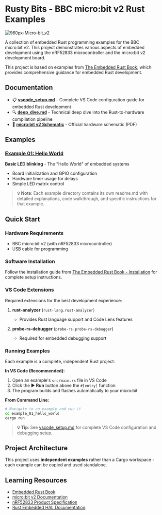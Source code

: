 # Rusty Bits - BBC micro:bit v2 Rust Examples

![960px-Micro-bit_v2](https://github.com/user-attachments/assets/ce0fe5b0-dc15-4ad8-a31c-e2cbbe288afc)

A collection of embedded Rust programming examples for the BBC micro:bit v2. This project demonstrates various aspects of embedded development using the nRF52833 microcontroller and the micro:bit v2 development board.

This project is based on examples from [The Embedded Rust Book](https://docs.rust-embedded.org/book/), which provides comprehensive guidance for embedded Rust development.

## Documentation

- 📋 **[vscode_setup.md](vscode_setup.md)** - Complete VS Code configuration guide for embedded Rust development
- 🔍 **[deep_dive.md](deep_dive.md)** - Technical deep dive into the Rust-to-hardware compilation pipeline
- 📄 **[micro:bit v2 Schematic](doc/MicroBit_V2.2.1_nRF52820%20schematic.PDF)** - Official hardware schematic (PDF)

## Examples

### [Example 01: Hello World](example_01_hello_world/)
**Basic LED blinking** - The "Hello World" of embedded systems
- Board initialization and GPIO configuration  
- Hardware timer usage for delays
- Simple LED matrix control

> **💡 Note**: Each example directory contains its own readme.md with detailed explanations, code walkthrough, and specific instructions for that example.


<!-- Future examples will be added here -->
<!-- ### Example 02: Button Input
**Reading button presses** - Handling user input
- GPIO input configuration
- Interrupt handling
- Button debouncing

**Run with:** `cargo run --bin example_02_buttons`
-->

## Quick Start

### Hardware Requirements
- BBC micro:bit v2 (with nRF52833 microcontroller)
- USB cable for programming

### Software Installation
Follow the installation guide from [The Embedded Rust Book - Installation](https://docs.rust-embedded.org/book/intro/install.html) for complete setup instructions.

### VS Code Extensions
Required extensions for the best development experience:

1. **rust-analyzer** (`rust-lang.rust-analyzer`)
   - Provides Rust language support and Code Lens features

2. **probe-rs-debugger** (`probe-rs.probe-rs-debugger`)  
   - Required for embedded debugging support

### Running Examples
Each example is a complete, independent Rust project:

**In VS Code (Recommended):**
1. Open an example's `src/main.rs` file in VS Code
2. Click the ▶️ **Run** button above the `#[entry]` function
3. The program builds and flashes automatically to your micro:bit

**From Command Line:**
```bash
# Navigate to an example and run it
cd example_01_hello_world
cargo run
```

> **💡 Tip**: See [vscode_setup.md](vscode_setup.md) for complete VS Code configuration and debugging setup.

## Project Architecture

This project uses **independent examples** rather than a Cargo workspace - each example can be copied and used standalone.

## Learning Resources

- [Embedded Rust Book](https://docs.rust-embedded.org/book/)
- [micro:bit v2 Documentation](https://tech.microbit.org/hardware/)
- [nRF52833 Product Specification](https://infocenter.nordicsemi.com/topic/ps_nrf52833/keyfeatures_html5.html)
- [Rust Embedded HAL Documentation](https://docs.rs/embedded-hal/)
